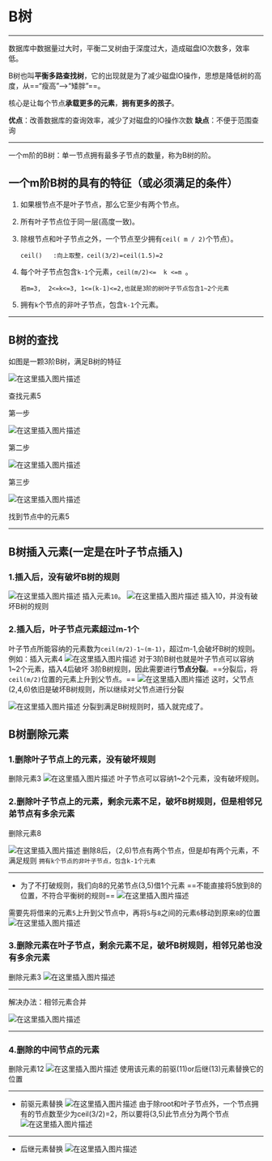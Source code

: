 ﻿# B树
---
数据库中数据量过大时，平衡二叉树由于深度过大，造成磁盘IO次数多，效率低。

B树也叫**平衡多路查找树**，它的出现就是为了减少磁盘IO操作，思想是降低树的高度，从==“瘦高”-->“矮胖”==。

核心是让每个节点**承载更多的元素**，**拥有更多的孩子**。

**优点**：改善数据库的查询效率，减少了对磁盘的IO操作次数
**缺点**：不便于范围查询

---

一个m阶的B树：单一节点拥有最多子节点的数量，称为B树的阶。

## 一个m阶B树的具有的特征（或必须满足的条件）

1. 如果根节点不是叶子节点，那么它至少有两个节点。

2. 所有叶子节点位于同一层(高度一致)。

3. 除根节点和叶子节点之外，一个节点至少拥有`ceil( m / 2)`个节点）。

   `ceil()   :向上取整，ceil(3/2)=ceil(1.5)=2`

4. 每个叶子节点包含`k-1`个元素，`ceil(m/2)<=  k <=m `。

   `若m=3,  2<=k<=3, 1<=(k-1)<=2,也就是3阶的树叶子节点包含1~2个元素`

5. 拥有`k`个节点的非叶子节点，包含`k-1`个元素。


---
## B树的查找

如图是一颗3阶B树，满足B树的特征

![在这里插入图片描述](https://img-blog.csdnimg.cn/5ba53a99521248eb85c38c999fe4ee19.png?x-oss-process=image,type_d3F5LXplbmhlaQ,shadow_50,text_Q1NETiBAbGFubGVpaGho,size_20,color_FFFFFF,t_70,g_se,x_16#pic_center)


查找元素5

第一步

![在这里插入图片描述](https://img-blog.csdnimg.cn/747770ad9fd34feeb1bf1e320d09294f.png?x-oss-process=image,type_d3F5LXplbmhlaQ,shadow_50,text_Q1NETiBAbGFubGVpaGho,size_20,color_FFFFFF,t_70,g_se,x_16#pic_center)


第二步

![在这里插入图片描述](https://img-blog.csdnimg.cn/201b8377ee2144d9b24dfaf5982ba055.png?x-oss-process=image,type_d3F5LXplbmhlaQ,shadow_50,text_Q1NETiBAbGFubGVpaGho,size_20,color_FFFFFF,t_70,g_se,x_16#pic_center)


第三步

![在这里插入图片描述](https://img-blog.csdnimg.cn/0524a41400b5475dba240ae39c192995.png?x-oss-process=image,type_d3F5LXplbmhlaQ,shadow_50,text_Q1NETiBAbGFubGVpaGho,size_20,color_FFFFFF,t_70,g_se,x_16#pic_center)


找到节点中的元素5

---
## B树插入元素(一定是在叶子节点插入)
### 1.插入后，没有破坏B树的规则
![在这里插入图片描述](https://img-blog.csdnimg.cn/427d6795685d44889983c095c606413e.png?x-oss-process=image,type_d3F5LXplbmhlaQ,shadow_50,text_Q1NETiBAbGFubGVpaGho,size_19,color_FFFFFF,t_70,g_se,x_16)
插入元素`10`。
![在这里插入图片描述](https://img-blog.csdnimg.cn/9ea93a322ef440979707cef978d6f70d.png?x-oss-process=image,type_d3F5LXplbmhlaQ,shadow_50,text_Q1NETiBAbGFubGVpaGho,size_20,color_FFFFFF,t_70,g_se,x_16)
插入10，并没有破坏B树的规则
### 2.插入后，叶子节点元素超过m-1个
叶子节点所能容纳的元素数为`ceil(m/2)-1~(m-1)`，超过m-1,会破坏B树的规则。
例如：插入元素4
![在这里插入图片描述](https://img-blog.csdnimg.cn/e43b6890ccc94a21b44b3ddfcfc72083.png?x-oss-process=image,type_d3F5LXplbmhlaQ,shadow_50,text_Q1NETiBAbGFubGVpaGho,size_20,color_FFFFFF,t_70,g_se,x_16)
对于3阶B树也就是叶子节点可以容纳1~2个元素，插入4后破坏 3阶B树规则，因此需要进行**节点分裂**。==分裂后，将`ceil(m/2)`位置的元素上升到父节点。==
![在这里插入图片描述](https://img-blog.csdnimg.cn/ee84358243a247d1bb6b66561ca6853f.png?x-oss-process=image,type_d3F5LXplbmhlaQ,shadow_50,text_Q1NETiBAbGFubGVpaGho,size_20,color_FFFFFF,t_70,g_se,x_16)
这时，父节点(2,4,6)依旧是破坏B树规则，所以继续对父节点进行分裂

![在这里插入图片描述](https://img-blog.csdnimg.cn/a37ffd1efdb34b649d89b766862d063d.png?x-oss-process=image,type_d3F5LXplbmhlaQ,shadow_50,text_Q1NETiBAbGFubGVpaGho,size_20,color_FFFFFF,t_70,g_se,x_16)
分裂到满足B树规则时，插入就完成了。
## B树删除元素
### 1.删除叶子节点上的元素，没有破坏规则
删除元素3
![在这里插入图片描述](https://img-blog.csdnimg.cn/600b314c702f4b7596e7e487c495b779.png?x-oss-process=image,type_d3F5LXplbmhlaQ,shadow_50,text_Q1NETiBAbGFubGVpaGho,size_20,color_FFFFFF,t_70,g_se,x_16)
叶子节点可以容纳1~2个元素，没有破坏规则。

### 2.删除叶子节点上的元素，剩余元素不足，破坏B树规则，但是相邻兄弟节点有多余元素
删除元素8

![在这里插入图片描述](https://img-blog.csdnimg.cn/f9c0a8f854d34e6aa26519a4ab3281d3.png?x-oss-process=image,type_d3F5LXplbmhlaQ,shadow_50,text_Q1NETiBAbGFubGVpaGho,size_20,color_FFFFFF,t_70,g_se,x_16)
删除8后，（2,6)节点有两个节点，但是却有两个元素，不满足规则
`拥有k个节点的非叶子节点，包含k-1个元素`

---


- 为了不打破规则，我们向8的兄弟节点(3,5)借1个元素
==不能直接将5放到8的位置，不符合平衡树的规则==
![在这里插入图片描述](https://img-blog.csdnimg.cn/c5f8f84adf414e0381801f30f6b43c97.png?x-oss-process=image,type_d3F5LXplbmhlaQ,shadow_50,text_Q1NETiBAbGFubGVpaGho,size_20,color_FFFFFF,t_70,g_se,x_16)

需要先将借来的元素`5`上升到父节点中，再将`5`与`8`之间的元素`6`移动到原来`8`的位置
![在这里插入图片描述](https://img-blog.csdnimg.cn/5dd85af5efd642eb852c2f4478f566cb.png?x-oss-process=image,type_d3F5LXplbmhlaQ,shadow_50,text_Q1NETiBAbGFubGVpaGho,size_20,color_FFFFFF,t_70,g_se,x_16)
### 3.删除元素在叶子节点，剩余元素不足，破坏B树规则，相邻兄弟也没有多余元素
删除元素3
![在这里插入图片描述](https://img-blog.csdnimg.cn/d86070e67768411f9d83106c57d63aca.png?x-oss-process=image,type_d3F5LXplbmhlaQ,shadow_50,text_Q1NETiBAbGFubGVpaGho,size_20,color_FFFFFF,t_70,g_se,x_16)

---
解决办法：相邻元素合并

![在这里插入图片描述](https://img-blog.csdnimg.cn/b6fd898df48a49f8ad8dae1e511a22a2.png?x-oss-process=image,type_d3F5LXplbmhlaQ,shadow_50,text_Q1NETiBAbGFubGVpaGho,size_20,color_FFFFFF,t_70,g_se,x_16)

---
### 4.删除的中间节点的元素
删除元素12
![在这里插入图片描述](https://img-blog.csdnimg.cn/59166291e30a48338a81e7c268c15c3f.png?x-oss-process=image,type_d3F5LXplbmhlaQ,shadow_50,text_Q1NETiBAbGFubGVpaGho,size_20,color_FFFFFF,t_70,g_se,x_16)
使用该元素的前驱(11)or后继(13)元素替换它的位置

---

- 前驱元素替换
	![在这里插入图片描述](https://img-blog.csdnimg.cn/07f9830d6aad47fca83db022ad5ab353.png?x-oss-process=image,type_d3F5LXplbmhlaQ,shadow_50,text_Q1NETiBAbGFubGVpaGho,size_19,color_FFFFFF,t_70,g_se,x_16)
由于除root和叶子节点外，一个节点拥有的节点数至少为ceil(3/2)=2，所以要将(3,5)此节点分为两个节点
	![在这里插入图片描述](https://img-blog.csdnimg.cn/3657b592da4d45ad90e0b3381e87dda6.png?x-oss-process=image,type_d3F5LXplbmhlaQ,shadow_50,text_Q1NETiBAbGFubGVpaGho,size_18,color_FFFFFF,t_70,g_se,x_16)
---

- 后继元素替换
	![在这里插入图片描述](https://img-blog.csdnimg.cn/65118b6417d040b68bfe8c5a42c8edaa.png?x-oss-process=image,type_d3F5LXplbmhlaQ,shadow_50,text_Q1NETiBAbGFubGVpaGho,size_20,color_FFFFFF,t_70,g_se,x_16)






